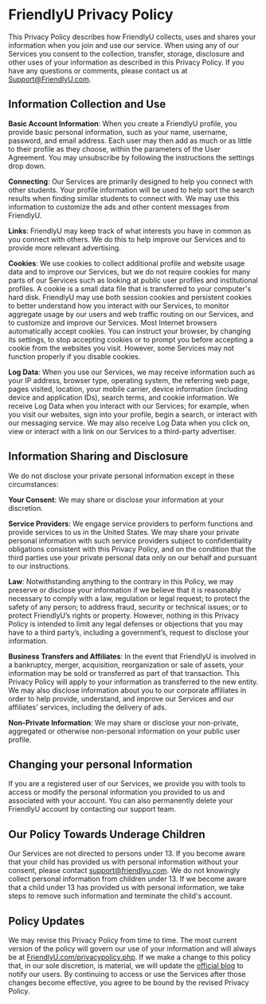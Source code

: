 # FriendlyU Privacy Policy

This Privacy Policy describes how FriendlyU collects, uses and shares your information when you join and use our service. When using any of our Services you consent to the collection, transfer, storage, disclosure and other uses of your information as described in this Privacy Policy. If you have any questions or comments, please contact us at Support@FriendlyU.com.

## Information Collection and Use
**Basic Account Information**: When you create a FriendlyU profile, you provide basic personal information, such as your name, username, password, and email address. Each user may then add as much or as little to their profile as they choose, within the parameters of the User Agreement. You may unsubscribe by following the instructions the settings drop down.

**Connecting**: Our Services are primarily designed to help you connect with other students. Your profile information will be used to help sort the search results when finding similar students to connect with. We may use this information to customize the ads and other content messages from FriendlyU.

**Links**: FriendlyU may keep track of what interests you have in common as you connect with others. We do this to help improve our Services and to provide more relevant advertising.

**Cookies**: We use cookies to collect additional profile and website usage data and to improve our Services, but we do not require cookies for many parts of our Services such as looking at public user profiles and institutional profiles. A cookie is a small data file that is transferred to your computer's hard disk. FriendlyU may use both session cookies and persistent cookies to better understand how you interact with our Services, to monitor aggregate usage by our users and web traffic routing on our Services, and to customize and improve our Services. Most Internet browsers automatically accept cookies. You can instruct your browser, by changing its settings, to stop accepting cookies or to prompt you before accepting a cookie from the websites you visit. However, some Services may not function properly if you disable cookies.

**Log Data**: When you use our Services, we may receive information such as your IP address, browser type, operating system, the referring web page, pages visited, location, your mobile carrier, device information (including device and application IDs), search terms, and cookie information. We receive Log Data when you interact with our Services; for example, when you visit our websites, sign into your profile, begin a search, or interact with our messaging service. We may also receive Log Data when you click on, view or interact with a link on our Services to a third-party advertiser.

## Information Sharing and Disclosure
We do not disclose your private personal information except in these circumstances:

**Your Consent**: We may share or disclose your information at your discretion.

**Service Providers**: We engage service providers to perform functions and provide services to us in the United States. We may share your private personal information with such service providers subject to confidentiality obligations consistent with this Privacy Policy, and on the condition that the third parties use your private personal data only on our behalf and pursuant to our instructions.

**Law**: Notwithstanding anything to the contrary in this Policy, we may preserve or disclose your information if we believe that it is reasonably necessary to comply with a law, regulation or legal request; to protect the safety of any person; to address fraud, security or technical issues; or to protect FriendlyU’s rights or property. However, nothing in this Privacy Policy is intended to limit any legal defenses or objections that you may have to a third party’s, including a government’s, request to disclose your information.

**Business Transfers and Affiliates**: In the event that FriendlyU is involved in a bankruptcy, merger, acquisition, reorganization or sale of assets, your information may be sold or transferred as part of that transaction. This Privacy Policy will apply to your information as transferred to the new entity. We may also disclose information about you to our corporate affiliates in order to help provide, understand, and improve our Services and our affiliates’ services, including the delivery of ads.

**Non-Private Information**: We may share or disclose your non-private, aggregated or otherwise non-personal information on your public user profile.

## Changing your personal Information
If you are a registered user of our Services, we provide you with tools to access or modify the personal information you provided to us and associated with your account. You can also permanently delete your FriendlyU account by contacting our support team.

## Our Policy Towards Underage Children
Our Services are not directed to persons under 13. If you become aware that your child has provided us with personal information without your consent, please contact support@friendlyu.com. We do not knowingly collect personal information from children under 13. If we become aware that a child under 13 has provided us with personal information, we take steps to remove such information and terminate the child's account.

## Policy Updates
We may revise this Privacy Policy from time to time. The most current version of the policy will govern our use of your information and will always be at [FriendlyU.com/privacypolicy.php](https://FriendlyU.com/privacypolicy.php). If we make a change to this policy that, in our sole discretion, is material, we will update the [official blog](http://blog.friendlyu.com) to notify our users. By continuing to access or use the Services after those changes become effective, you agree to be bound by the revised Privacy Policy. 
